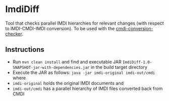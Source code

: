 # ImdiDiff
Tool that checks parallel IMDI hierarchies for relevant changes (with respect to IMDI-CMDI-IMDI conversion). To be used with the [cmdi-conversion-checker](https://github.com/TheLanguageArchive/cmdi-conversion-checker).

## Instructions 
* Run `mvn clean install` and find and executable JAR `ImdiDiff-1.0-SNAPSHOT-jar-with-dependencies.jar` in the build target directory
* Execute the JAR as follows: `java -jar imdi-original imdi-out/cmdi` where
 * `imdi-original` holds the original IMDI documents and 
 * `imdi-out/cmdi` has a parallel hierarchy of IMDI files converted back from CMDI
